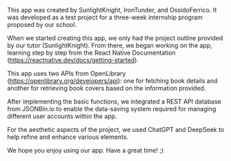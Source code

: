This app was created by SunlightKnight, IronTunder, and OssidoFerrico.
It was developed as a test project for a three-week internship program proposed by our school.

When we started creating this app, we only had the project outline provided by our tutor (SunlightKnight). From there, we began working on the app, learning step by step from the React Native Documentation (https://reactnative.dev/docs/getting-started).

This app uses two APIs from OpenLibrary (https://openlibrary.org/developers/api): one for fetching book details and another for retrieving book covers based on the information provided.

After implementing the basic functions, we integrated a REST API database from JSONBin.io to enable the data-saving system required for managing different user accounts within the app.

For the aesthetic aspects of the project, we used ChatGPT and DeepSeek to help refine and enhance various elements.

We hope you enjoy using our app.
Have a great time! ;)

